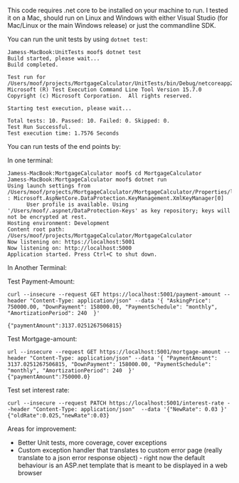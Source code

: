This code requires .net core to be installed on your machine to run. I tested
it on a Mac, should run on Linux and Windows with either Visual Studio (for Mac/Linux
or the main Windows release) or just the commandline SDK.

You can run the unit tests by using `dotnet test`:
```
Jamess-MacBook:UnitTests moof$ dotnet test
Build started, please wait...
Build completed.

Test run for /Users/moof/projects/MortgageCalculator/UnitTests/bin/Debug/netcoreapp2.1/UnitTests.dll(.NETCoreApp,Version=v2.1)
Microsoft (R) Test Execution Command Line Tool Version 15.7.0
Copyright (c) Microsoft Corporation.  All rights reserved.

Starting test execution, please wait...

Total tests: 10. Passed: 10. Failed: 0. Skipped: 0.
Test Run Successful.
Test execution time: 1.7576 Seconds
```

You can run tests of the end points by:

In one terminal:
```
Jamess-MacBook:MortgageCalculator moof$ cd MortgageCalculator
Jamess-MacBook:MortgageCalculator moof$ dotnet run
Using launch settings from /Users/moof/projects/MortgageCalculator/MortgageCalculator/Properties/launchSettings.json...
: Microsoft.AspNetCore.DataProtection.KeyManagement.XmlKeyManager[0]
      User profile is available. Using '/Users/moof/.aspnet/DataProtection-Keys' as key repository; keys will not be encrypted at rest.
Hosting environment: Development
Content root path: /Users/moof/projects/MortgageCalculator/MortgageCalculator
Now listening on: https://localhost:5001
Now listening on: http://localhost:5000
Application started. Press Ctrl+C to shut down.
```

In Another Terminal:

Test Payment-Amount:
```
curl --insecure --request GET https://localhost:5001/payment-amount --header "Content-Type: application/json" --data '{ "AskingPrice": 750000.00, "DownPayment": 158000.00, "PaymentSchedule": "monthly", "AmortizationPeriod": 240  }'

{"paymentAmount":3137.0251267506815}
```

Test Mortgage-amount:
```
url --insecure --request GET https://localhost:5001/mortgage-amount --header "Content-Type: application/json" --data '{ "PaymentAmount": 3137.0251267506815, "DownPayment": 158000.00, "PaymentSchedule": "monthly", "AmortizationPeriod": 240  }'
{"paymentAmount":750000.0}
```

Test set interest rate:
```
curl --insecure --request PATCH https://localhost:5001/interest-rate --header "Content-Type: application/json"  --data '{"NewRate": 0.03 }'
{"oldRate":0.025,"newRate":0.03}
```


Areas for improvement:
- Better Unit tests, more coverage, cover exceptions 
- Custom exception handler that translates to custom error page (really translate to a  json error response object) - right now the default behaviour is an ASP.net template that is meant to be displayed in a web browser


